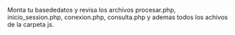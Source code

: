 Monta tu basededatos y revisa los archivos procesar.php, inicio_session.php, conexion.php, consulta.php y ademas todos los achivos de la carpeta js.
